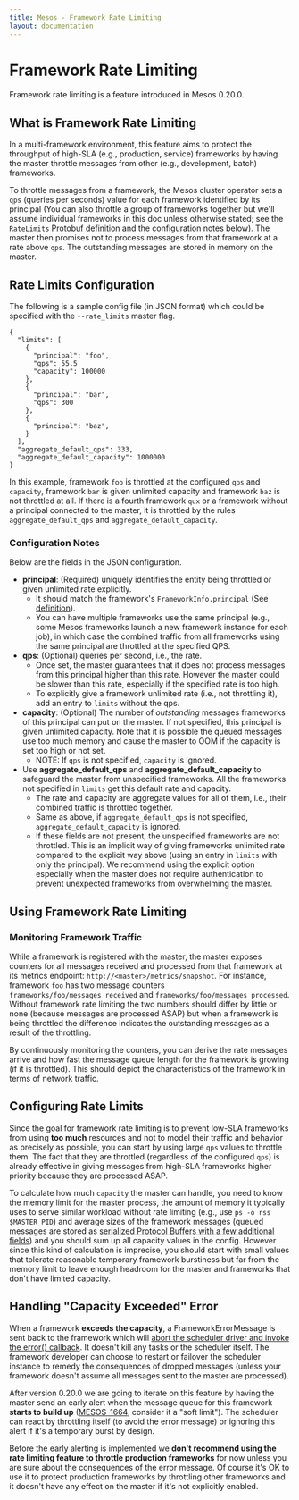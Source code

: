 ```yaml
---
title: Mesos - Framework Rate Limiting
layout: documentation
---
```


# Framework Rate Limiting
Framework rate limiting is a feature introduced in Mesos 0.20.0.

## What is Framework Rate Limiting
In a multi-framework environment, this feature aims to protect the throughput of high-SLA (e.g., production, service) frameworks by having the master throttle messages from other (e.g., development, batch) frameworks.

To throttle messages from a framework, the Mesos cluster operator sets a `qps` (queries per seconds) value for each framework identified by its principal (You can also throttle a group of frameworks together but we'll assume individual frameworks in this doc unless otherwise stated; see the `RateLimits` [Protobuf definition](https://github.com/apache/mesos/blob/master/include/mesos/mesos.proto) and the configuration notes below). The master then promises not to process messages from that framework at a rate above `qps`. The outstanding messages are stored in memory on the master.

## Rate Limits Configuration
The following is a sample config file (in JSON format) which could be specified with the `--rate_limits` master flag.

    {
      "limits": [
        {
          "principal": "foo",
          "qps": 55.5
          "capacity": 100000
        },
        {
          "principal": "bar",
          "qps": 300
        },
        {
          "principal": "baz",
        }
      ],
      "aggregate_default_qps": 333,
      "aggregate_default_capacity": 1000000
    }

In this example, framework `foo` is throttled at the configured `qps` and `capacity`, framework `bar` is given unlimited capacity and framework `baz` is not throttled at all. If there is a fourth framework `qux` or a framework without a principal connected to the master, it is throttled by the rules `aggregate_default_qps` and `aggregate_default_capacity`.

### Configuration Notes
Below are the fields in the JSON configuration.

- **principal**: (Required) uniquely identifies the entity being throttled or given unlimited rate explicitly.
    - It should match the framework's `FrameworkInfo.principal` (See [definition](https://github.com/apache/mesos/blob/master/include/mesos/mesos.proto)).
    - You can have multiple frameworks use the same principal (e.g., some Mesos frameworks launch a new framework instance for each job), in which case the combined traffic from all frameworks using the same principal are throttled at the specified QPS.
- **qps**: (Optional) queries per second, i.e., the rate.
    - Once set, the master guarantees that it does not process messages from this principal higher than this rate. However the master could be slower than this rate, especially if the specified rate is too high.
    - To explicitly give a framework unlimited rate (i.e., not throttling it), add an entry to `limits` without the qps.
- **capacity**: (Optional) The number of *outstanding* messages frameworks of this principal can put on the master. If not specified, this principal is given unlimited capacity. Note that it is possible the queued messages use too much memory and cause the master to OOM if the capacity is set too high or not set.
    - NOTE: If `qps` is not specified, `capacity` is ignored.
- Use **aggregate_default_qps** and **aggregate_default_capacity** to safeguard the master from unspecified frameworks. All the frameworks not specified in `limits` get this default rate and capacity.
    - The rate and capacity are aggregate values for all of them, i.e., their combined traffic is throttled together.
    - Same as above, if `aggregate_default_qps` is not specified, `aggregate_default_capacity` is ignored.
    - If these fields are not present, the unspecified frameworks are not throttled.
      This is an implicit way of giving frameworks unlimited rate compared to the explicit way above (using an entry in `limits` with only the principal).
      We recommend using the explicit option especially when the master does not require authentication to prevent unexpected frameworks from overwhelming the master.

## Using Framework Rate Limiting

### Monitoring Framework Traffic
While a framework is registered with the master, the master exposes counters for all messages received and processed from that framework at its metrics endpoint: `http://<master>/metrics/snapshot`. For instance, framework `foo` has two message counters `frameworks/foo/messages_received` and `frameworks/foo/messages_processed`. Without framework rate limiting the two numbers should differ by little or none (because messages are processed ASAP) but when a framework is being throttled the difference indicates the outstanding messages as a result of the throttling.

By continuously monitoring the counters, you can derive the rate messages arrive and how fast the message queue length for the framework is growing (if it is throttled). This should depict the characteristics of the framework in terms of network traffic.

## Configuring Rate Limits
Since the goal for framework rate limiting is to prevent low-SLA frameworks from using **too much** resources and not to model their traffic and behavior as precisely as possible, you can start by using large `qps` values to throttle them. The fact that they are throttled (regardless of the configured `qps`) is already effective in giving messages from high-SLA frameworks higher priority because they are processed ASAP.

To calculate how much `capacity` the master can handle, you need to know the memory limit for the master process, the amount of memory it typically uses to serve similar workload without rate limiting (e.g., use `ps -o rss $MASTER_PID`) and average sizes of the framework messages (queued messages are stored as [serialized Protocol Buffers with a few additional fields](https://github.com/apache/mesos/blob/master/3rdparty/libprocess/include/process/message.hpp)) and you should sum up all capacity values in the config.
However since this kind of calculation is imprecise, you should start with small values that tolerate reasonable temporary framework burstiness but far from the memory limit to leave enough headroom for the master and frameworks that don't have limited capacity.

## Handling "Capacity Exceeded" Error
When a framework **exceeds the capacity**, a FrameworkErrorMessage is sent back to the framework which will [abort the scheduler driver and invoke the error() callback](https://github.com/apache/mesos/blob/master/src/sched/sched.cpp). It doesn't kill any tasks or the scheduler itself. The framework developer can choose to restart or failover the scheduler instance to remedy the consequences of dropped messages (unless your framework doesn't assume all messages sent to the master are processed).

After version 0.20.0 we are going to iterate on this feature by having the master send an early alert when the message queue for this framework **starts to build up** ([MESOS-1664](https://issues.apache.org/jira/browse/MESOS-1664), consider it a "soft limit"). The scheduler can react by throttling itself (to avoid the error message) or ignoring this alert if it's a temporary burst by design.

Before the early alerting is implemented we **don't recommend using the rate limiting feature to throttle production frameworks** for now unless you are sure about the consequences of the error message. Of course it's OK to use it to protect production frameworks by throttling other frameworks and it doesn't have any effect on the master if it's not explicitly enabled.
